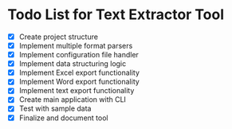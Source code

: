 # Todo List for Text Extractor Tool

- [x] Create project structure
- [x] Implement multiple format parsers
- [x] Implement configuration file handler
- [x] Implement data structuring logic
- [x] Implement Excel export functionality
- [x] Implement Word export functionality
- [x] Implement text export functionality
- [x] Create main application with CLI
- [x] Test with sample data
- [x] Finalize and document tool
